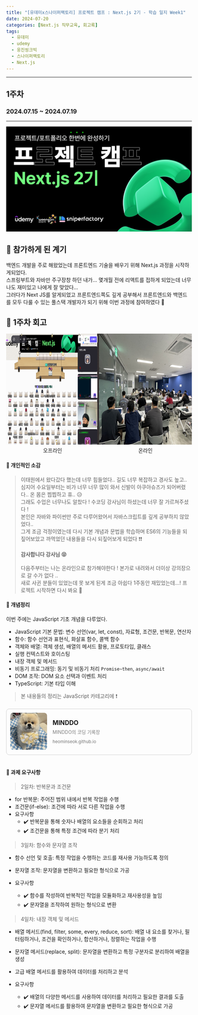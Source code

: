 ```yaml
---
title: "[유데미x스나이퍼팩토리] 프로젝트 캠프 : Next.js 2기 - 학습 일지 Week1"
date: 2024-07-20
categories: [Next.js 직무교육, 회고록]
tags: 
  - 유데미
  - udemy
  - 웅진씽크빅
  - 스나이퍼팩토리
  - Next.js
---
```


<style>
  .flex-container {
    display: flex;
    justify-content: space-between;
  }
  .image-container {
    position: relative;
    width: 100%;
    display: flex;
    flex-direction: column;
    align-items: center;
  }
  .image-container img {
    width: 100%;
    height: 300px;
  }
  .caption {
    text-align: center;
    margin-top: 5px;
  }

  .responsive-link-card {
    display: flex;
    align-items: center;
    border: 1px solid #d0d0d0;
    border-radius: 8px;
    overflow: hidden;
    cursor: pointer;
    text-decoration: none;
    color: inherit;
    margin-top: 20px;
    padding: 10px;
  }
  
  .responsive-link-card img {
    width: 100px;
    height: 100px;
    object-fit: cover;
    border-radius: 8px;
    margin-right: 15px;
  }
  
  .responsive-link-content {
    display: flex;
    flex-direction: column;
  }
  
  .responsive-link-content h2 {
    margin: 0;
    font-size: 1.2em;
  }
  
  .responsive-link-content p {
    margin: 5px 0 10px;
    color: gray;
    font-size: 0.9em;
  }
  
  .responsive-link-content small {
    color: #777;
  }
  
  @media (max-width: 768px) {
    .responsive-link-card {
      flex-direction: column;
      align-items: flex-start;
    }
    
    .responsive-link-card img {
      margin-right: 0;
      margin-bottom: 10px;
    }

    .responsive-link-content {
      width: 100%;
    }
</style>
<hr>

## **1주차** 
### **2024.07.15 ~ 2024.07.19**

<hr>

![유데미x스나이퍼팩토리](/assets/img/posts/camp-review/udemy-main.png)

## 🐥 참가하게 된 계기
백엔드 개발을 주로 해왔었는데 프론트엔드 기술을 배우기 위해 Next.js 과정을 시작하게되었다. <br> 스프링부트와 자바만 주구장창 하던 내가... 몇개월 전에 리액트를 접하게 되었는데 너무나도 재미있고 나에게 잘 맞았다... <br>
그러다가 Next JS를 알게되었고 프론트엔드쪽도 깊게 공부해서 프론트엔드와 백엔드를 모두 다룰 수 있는 풀스택 개발자가 되기 위해 이번 과정에 참여하였다 🤟

## 🐥 1주차 회고

<div class="flex-container">
  <div class="image-container">
    <img src="/assets/img/posts/camp-review/week1-jep.png">
    <div class="caption">오프라인</div>
  </div>
  <div class="image-container">
    <img src="/assets/img/posts/camp-review/week1-offline.jpg">
    <div class="caption">온라인</div>
  </div>
</div>

#### 🐣 개인적인 소감
><span>이태원에서 왔다갔다 했는데 너무 힘들었다.. 길도 너무 복잡하고 경사도 높고.. 심지어 수요일부터는 비가 너무 너무 많이 와서 신발이 아쿠아슈즈가 되어버렸다..  온 몸은 찝찝하고 휴.. 😥 <br>
>그래도 수업은 너무나도 알찼다 ! 수코딩 강사님이 하셨는데 너무 잘 가르쳐주셨다 ! <br> 본인은 자바와 파이썬만 주로 다루어왔어서 자바스크립트를 깊게 공부하지 않았었다.. <br>
>그게 조금 걱정이였는데 다시 기본 개념과 문법을 학습하며 ES6의 기능들을 되짚어보았고 까먹었던 내용들을 다시 되짚어보게 되었다 ❗️❗️ <br><br>
> **감사합니다 강사님 😝** </span> <br><br>
><span>다음주부터는 나는 온라인으로 참가해야한다 ! 본가로 내려와서 더이상 강의장으로 갈 수가 없다 .. <br>
>새로 사귄 분들이 있었는데 못 보게 된게 조금 아쉽다 1주동안 재밌었는데...! 프로젝트 시작하면 다시 봐요 🥹</span>



#### 🐣 개념정리
이번 주에는 JavaScript 기초 개념을 다루었다.<br>

  - JavaScript 기본 문법: 변수 선언(var, let, const), 자료형, 조건문, 반복문, 연산자
  - 함수: 함수 선언과 표현식, 화살표 함수, 콜백 함수
  - 객체와 배열: 객체 생성, 배열의 메서드 활용, 프로토타입, 클래스
  - 실행 컨텍스트와 호이스팅
  - 내장 객체 및 메서드
  - 비동기 프로그래밍: 동기 및 비동기 처리 `Promise~then`, `async/await`
  - DOM 조작: DOM 요소 선택과 이벤트 처리
  - TypeScript: 기본 타입 이해
  
> 본 내용들의 정리는 JavaScript 카테고리에 ❗️<br>

<div class="responsive-link-card" onclick="window.open('https://heominseok.github.io/categories/javascript/', '_blank');">
  <div>
    <img src="./assets/img/chilbok.jpeg" alt="MINDDO 이미지">
  </div>
  <div class="responsive-link-content">
    <h2>MINDDO</h2>
    <p>MINDDO의 코딩 기록장</p>
    <small>heominseok.github.io</small>
  </div>
</div>
<br>

#### 🐣 과제 요구사항
  > 2일차: 반복문과 조건문

  - for 반복문: 주어진 범위 내에서 반복 작업을 수행
  - 조건문(if-else): 조건에 따라 서로 다른 작업을 수행
  - 요구사항 
    - ✔️ 반복문을 통해 숫자나 배열의 요소들을 순회하고 처리 
    - ✔️ 조건문을 통해 특정 조건에 따라 분기 처리
  
  > 3일차: 함수와 문자열 조작

  - 함수 선언 및 호출: 특정 작업을 수행하는 코드를 재사용 가능하도록 정의
  - 문자열 조작: 문자열을 변환하고 필요한 형식으로 가공
  - 요구사항

    - ✔️ 함수를 작성하여 반복적인 작업을 모듈화하고 재사용성을 높임
    - ✔️ 문자열을 조작하여 원하는 형식으로 변환
  
  >  4일차: 내장 객체 및 메서드


  - 배열 메서드(find, filter, some, every, reduce, sort): 배열 내 요소를 찾거나, 필터링하거나, 조건을 확인하거나, 합산하거나, 정렬하는 작업을 수행
  - 문자열 메서드(replace, split): 문자열을 변환하고 특정 구분자로 분리하여 배열을 생성
  - 고급 배열 메서드를 활용하여 데이터를 처리하고 분석
  - 요구사항
  
    - ✔️ 배열의 다양한 메서드를 사용하여 데이터를 처리하고 필요한 결과를 도출
    - ✔️ 문자열 메서드를 활용하여 문자열을 변환하고 필요한 형식으로 가공